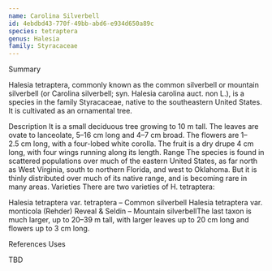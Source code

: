 ```yaml
---
name: Carolina Silverbell
id: 4ebdbd43-770f-49bb-abd6-e934d650a89c
species: tetraptera
genus: Halesia
family: Styracaceae
---
```

Summary



Halesia tetraptera, commonly known as the common silverbell or mountain silverbell (or Carolina silverbell; syn. Halesia carolina auct. non L.), is a species in the family Styracaceae, native to the southeastern United States. It is cultivated as an ornamental tree.

Description
It is a small deciduous tree growing to 10 m tall. The leaves are ovate to lanceolate, 5–16 cm long and 4–7 cm broad. The flowers are 1–2.5 cm long, with a four-lobed white corolla. The fruit is a dry drupe 4 cm long, with four wings running along its length.
Range
The species is found in scattered populations over much of the eastern United States, as far north as West Virginia, south to northern Florida, and west to Oklahoma. But it is thinly distributed over much of its native range, and is becoming rare in many areas.
Varieties
There are two varieties of H. tetraptera: 

Halesia tetraptera var. tetraptera – Common silverbell
Halesia tetraptera var. monticola (Rehder) Reveal & Seldin – Mountain silverbellThe last taxon is much larger, up to 20–39 m tall, with larger leaves up to 20 cm long and flowers up to 3 cm long.



References
Uses

TBD
